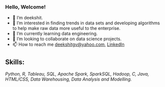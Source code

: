 ### Hello, Welcome!
 
 
- 👋 I’m deekshit.
- 👀 I’m interested in finding trends in data sets and developing algorithms to help make raw data more useful to the enterprise.
- 🌱 I’m currently learning data engineering.
- 💞️ I’m looking to collaborate on data science projects.
- 📫 How to reach me deekshitgv@yahoo.com, [LinkedIn](https://www.linkedin.com/in/deekshitgv/)


## Skills:
*Python, R, Tableau, SQL, Apache Spark, SparkSQL, Hadoop, C, Java, HTML/CSS, Data Warehousing, Data Analysis and Modelling.*

<!---
deekshitgv/deekshitgv is a ✨ special ✨ repository because its `README.md` (this file) appears on your GitHub profile.
You can click the Preview link to take a look at your changes.
--->

